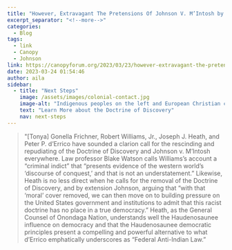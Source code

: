 ```yaml
---
title: "However, Extravagant The Pretensions Of Johnson V. M’Intosh by Betty Lyons and Adam DJ Brett"
excerpt_separator: "<!--more-->"
categories:
  - Blog
tags:
  - link
  - Canopy
  - Johnson
link: https://canopyforum.org/2023/03/23/however-extravagant-the-pretensions-of-johnson-v-mintosh/ 
date: 2023-03-24 01:54:46
author: aila
sidebar:
  - title: "Next Steps"
    image: /assets/images/colonial-contact.jpg
    image-alt: "Indigenous peoples on the left and European Christian colonizers on the right planting a cross. In the middle is Mother Earth."
    text: "Learn More about the Doctrine of Discovery"
    nav: next-steps 
---
```

> "\[Tonya\] Gonella Frichner, Robert Williams, Jr., Joseph J. Heath, and Peter P. d’Errico have sounded a clarion call for the rescinding and repudiating of the Doctrine of Discovery and Johnson v. M’Intosh everywhere. Law professor Blake Watson calls Williams’s account a “criminal indict” that “presents evidence of the western world’s ‘discourse of conquest,’ and that is not an understatement.” Likewise, Heath is no less direct when he calls for the removal of the Doctrine of Discovery, and by extension Johnson, arguing that “with that ‘moral’ cover removed, we can then move on to building pressure on the United States government and institutions to admit that this racist doctrine has no place in a true democracy.” Heath, as the General Counsel of Onondaga Nation, understands well the Haudenosaunee influence on democracy and that the Haudenosaunee democratic principles present a compelling and powerful alternative to what d’Errico emphatically underscores as “Federal Anti-Indian Law.”